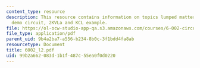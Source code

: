 ```yaml
---
content_type: resource
description: This resource contains information on topics lumped matter discipline,
  demo circuit, 2KVLa and KCL example.
file: https://ol-ocw-studio-app-qa.s3.amazonaws.com/courses/6-002-circuits-and-electronics-spring-2007/99b2a662083d1b1f487c55ea0f0d0220_6002_l2.pdf
file_type: application/pdf
parent_uid: 9b4a2ba7-a556-b234-8b0c-3f1bdd4fa8ab
resourcetype: Document
title: 6002_l2.pdf
uid: 99b2a662-083d-1b1f-487c-55ea0f0d0220
---
```


